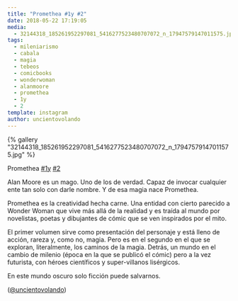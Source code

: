 ```yaml
---
title: "Promethea #1y #2"
date: 2018-05-22 17:19:05
media: 
  - 32144318_185261952297081_5416277523480707072_n_17947579147011575.jpg
tags: 
  - mileniarismo
  - cabala
  - magia
  - tebeos
  - comicbooks
  - wonderwoman
  - alanmoore
  - promethea
  - 1y
  - 2
template: instagram
author: uncientovolando
---
```


{% gallery "32144318_185261952297081_5416277523480707072_n_17947579147011575.jpg" %}

Promethea [#1y](/tags/1y) [#2](/tags/2)

Alan Moore es un mago. Uno de los de verdad. Capaz de invocar cualquier ente tan solo con darle nombre. Y de esa magia nace Promethea.

Promethea es la creatividad hecha carne. Una entidad con cierto parecido a Wonder Woman que vive más allá de la realidad y es traída al mundo por novelistas, poetas y dibujantes de cómic que se ven inspirados por el mito.

El primer volumen sirve como presentación del personaje y está lleno de acción, rareza y, como no, magia. Pero es en el segundo en el que se exploran, literalmente, los caminos de la magia. Detrás, un mundo en el cambio de milenio (época en la que se publicó el cómic) pero a la vez futurista, con héroes científicos y super-villanos lisérgicos.

En este mundo oscuro solo ficción puede salvarnos.

([@uncientovolando](https://instagram.com/uncientovolando))
